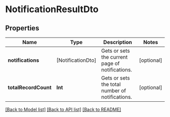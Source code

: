 # NotificationResultDto

## Properties
Name | Type | Description | Notes
------------ | ------------- | ------------- | -------------
**notifications** | [NotificationDto] | Gets or sets the current page of notifications. | [optional] 
**totalRecordCount** | **Int** | Gets or sets the total number of notifications. | [optional] 

[[Back to Model list]](../README.md#documentation-for-models) [[Back to API list]](../README.md#documentation-for-api-endpoints) [[Back to README]](../README.md)


